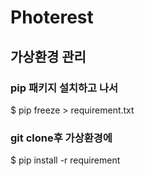 # Photerest

## 가상환경 관리
### pip 패키지 설치하고 나서
$ pip freeze > requirement.txt

### git clone후 가상환경에
$ pip install -r requirement
